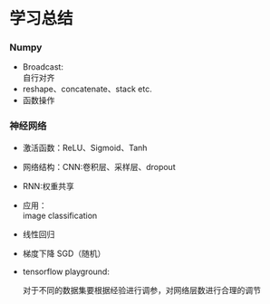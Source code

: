 # 学习总结

### Numpy
- Broadcast:  
自行对齐
- reshape、concatenate、stack etc.
- 函数操作

### 神经网络
- 激活函数：ReLU、Sigmoid、Tanh
- 网络结构：CNN:卷积层、采样层、dropout
- RNN:权重共享
- 应用：  
image classification

- 线性回归
- 梯度下降 SGD（随机）
- tensorflow playground:  

  对于不同的数据集要根据经验进行调参，对网络层数进行合理的调节

